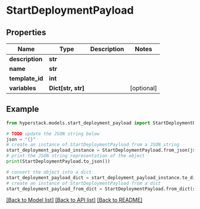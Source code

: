 # StartDeploymentPayload


## Properties

Name | Type | Description | Notes
------------ | ------------- | ------------- | -------------
**description** | **str** |  | 
**name** | **str** |  | 
**template_id** | **int** |  | 
**variables** | **Dict[str, str]** |  | [optional] 

## Example

```python
from hyperstack.models.start_deployment_payload import StartDeploymentPayload

# TODO update the JSON string below
json = "{}"
# create an instance of StartDeploymentPayload from a JSON string
start_deployment_payload_instance = StartDeploymentPayload.from_json(json)
# print the JSON string representation of the object
print(StartDeploymentPayload.to_json())

# convert the object into a dict
start_deployment_payload_dict = start_deployment_payload_instance.to_dict()
# create an instance of StartDeploymentPayload from a dict
start_deployment_payload_from_dict = StartDeploymentPayload.from_dict(start_deployment_payload_dict)
```
[[Back to Model list]](../README.md#documentation-for-models) [[Back to API list]](../README.md#documentation-for-api-endpoints) [[Back to README]](../README.md)


